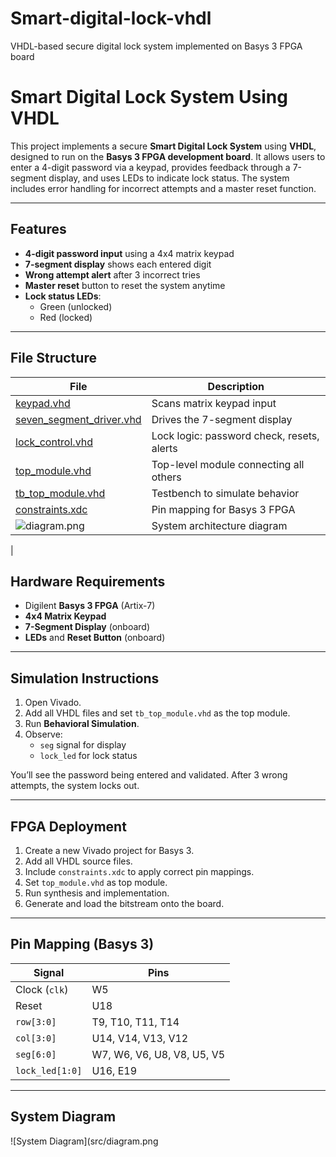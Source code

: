 # Smart-digital-lock-vhdl
VHDL-based secure digital lock system implemented on Basys 3 FPGA board
# Smart Digital Lock System Using VHDL

This project implements a secure **Smart Digital Lock System** using **VHDL**, designed to run on the **Basys 3 FPGA development board**. It allows users to enter a 4-digit password via a keypad, provides feedback through a 7-segment display, and uses LEDs to indicate lock status. The system includes error handling for incorrect attempts and a master reset function.

---

## Features

- **4-digit password input** using a 4x4 matrix keypad
- **7-segment display** shows each entered digit
- **Wrong attempt alert** after 3 incorrect tries
- **Master reset** button to reset the system anytime
- **Lock status LEDs**:
  - Green (unlocked)
  - Red (locked)

---

## File Structure
| File | Description |
|------|-------------|
| [keypad.vhd](src/keypad.vhd) | Scans matrix keypad input |
| [seven_segment_driver.vhd](src/seven_segment_driver.vhd) | Drives the 7-segment display |
| [lock_control.vhd](src/lock_control.vhd) | Lock logic: password check, resets, alerts |
| [top_module.vhd](src/top_module.vhd) | Top-level module connecting all others |
| [tb_top_module.vhd](src/tb_top_module.vhd) | Testbench to simulate behavior |
| [constraints.xdc](src/constraints.xdc) | Pin mapping for Basys 3 FPGA |
| ![diagram.png](src/diagram.png) | System architecture diagram |

|

## Hardware Requirements

- Digilent **Basys 3 FPGA** (Artix-7)
- **4x4 Matrix Keypad**
- **7-Segment Display** (onboard)
- **LEDs** and **Reset Button** (onboard)

---

## Simulation Instructions

1. Open Vivado.
2. Add all VHDL files and set `tb_top_module.vhd` as the top module.
3. Run **Behavioral Simulation**.
4. Observe:
   - `seg` signal for display
   - `lock_led` for lock status

You’ll see the password being entered and validated. After 3 wrong attempts, the system locks out.

---

## FPGA Deployment

1. Create a new Vivado project for Basys 3.
2. Add all VHDL source files.
3. Include `constraints.xdc` to apply correct pin mappings.
4. Set `top_module.vhd` as top module.
5. Run synthesis and implementation.
6. Generate and load the bitstream onto the board.

---

## Pin Mapping (Basys 3)

| Signal         | Pins       |
|----------------|------------|
| Clock (`clk`)  | W5         |
| Reset          | U18        |
| `row[3:0]`     | T9, T10, T11, T14 |
| `col[3:0]`     | U14, V14, V13, V12 |
| `seg[6:0]`     | W7, W6, V6, U8, V8, U5, V5 |
| `lock_led[1:0]`| U16, E19   |

---

## System Diagram

![System Diagram](src/diagram.png
